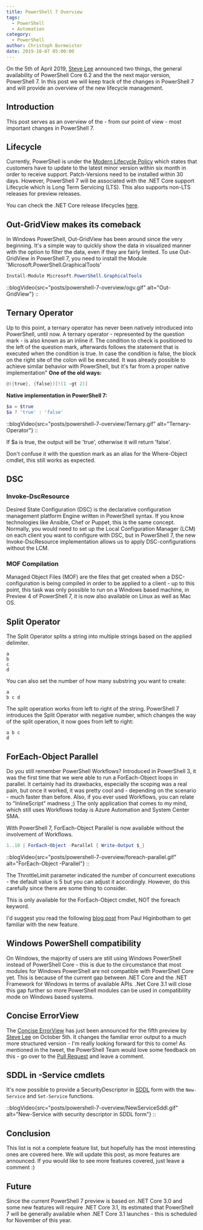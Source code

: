```yaml
---
title: PowerShell 7 Overview
tags:
  - PowerShell
  - Automation
category:
  - PowerShell
author: Christoph Burmeister
date: 2019-10-07 05:00:00
---
```


On the 5th of April 2019, [Steve Lee](https://twitter.com/Steve_MSFT) announced two things, the general availability of PowerShell Core 6.2 and the the next major version, PowerShell 7.
In this post we will keep track of the changes in PowerShell 7 and will provide an overview of the new lifecycle management.

<!-- more -->
<!-- toc -->

## Introduction

This post serves as an overview of the - from our point of view - most important changes in PowerShell 7.

## Lifecycle

Currently, PowerShell is under the [Modern Lifecycle Policy](https://docs.microsoft.com/en-us/powershell/scripting/powershell-support-lifecycle?view=powershell-6) which states that customers have to update to the latest minor version within six month in order to receive support. Patch-Versions need to be installed within 30 days.
However, PowerShell 7 will be associated with the .NET Core support Lifecycle which is Long Term Servicing (LTS).
This also supports non-LTS releases for preview releases.

You can check the .NET Core release lifecycles [here](https://dotnet.microsoft.com/platform/support/policy/dotnet-core).

## Out-GridView makes its comeback

In Windows PowerShell, Out-GridView has been around since the very beginning. It's a simple way to quickly show the data in visualized manner with the option to filter the data, even if they are fairly limited.
To use Out-GridView in PowerShell 7, you need to install the Module 'Microsoft.PowerShell.GraphicalTools'

```powershell
Install-Module Microsoft.PowerShell.GraphicalTools
```

::blogVideo{src="posts/powershell-7-overview/ogv.gif" alt="Out-GridView"}
::

## Ternary Operator

Up to this point, a ternary operator has never been natively introduced into PowerShell, until now. A ternary operator - represented by the question mark - is also known as an inline if. The condition to check is positioned to the left of the question mark, afterwards follows the statement that is executed when the condition is true. In case the condition is false, the block on the right site of the colon will be executed.
It was already possible to achieve similar behavior with PowerShell, but it's far from a proper native implementation"
**One of the old ways:**

```powershell
@({true}, {false})[!(1 -gt 2)]
```

**Native implementation in PowerShell 7:**

```powershell
$a = $true
$a ? 'true' : 'false'
```

::blogVideo{src="posts/powershell-7-overview/Ternary.gif" alt="Ternary-Operator"}
::

If $a is true, the output will be 'true', otherwise it will return 'false'.

Don't confuse it with the question mark as an alias for the Where-Object cmdlet, this still works as expected.

## DSC

### Invoke-DscResource

Desired State Configuration (DSC) is the declarative configuration management platform Engine written in PowerShell syntax. If you know technologies like Ansible, Chef or Puppet, this is the same concept. Normally, you would need to set up the Local Configuration Manager (LCM) on each client you want to configure with DSC, but in PowerShell 7, the new Invoke-DscResource implementation allows us to apply DSC-configurations without the LCM.

### MOF Compilation

Managed Object Files (MOF) are the files that get created when a DSC-configuration is being compiled in order to be applied to a client - up to this point, this task was only possible to run on a Windows based machine, in Preview 4 of PowerShell 7, it is now also available on Linux as well as Mac OS.

## Split Operator

The Split Operator splits a string into multiple strings based on the applied delimiter.

```
a
b
c
d
```

You can also set the number of how many substring you want to create:

```
a
b c d
```

The split operation works from left to right of the string.
PowerShell 7 introduces the Split Operator with negative number, which changes the way of the split operation, it now goes from left to right:

```
a b c
d
```

## ForEach-Object Parallel

Do you still remember PowerShell Workflows? Introduced in PowerShell 3, it was the first time that we were able to run a ForEach-Object loops in parallel. It certainly had its drawbacks, especially the scoping was a real pain, but once it worked, it was pretty cool and - depending on the scenario - much faster than before. Also, if you ever used Workflows, you can relate to "InlineScript" madness ;)
The only application that comes to my mind, which still uses Workflows today is Azure Automation and System Center SMA.

With PowerShell 7, ForEach-Object Parallel is now available without the involvement of Workflows.

```powershell [parallel.ps1]
1..10 | ForEach-Object -Parallel { Write-Output $_}
```

::blogVideo{src="posts/powershell-7-overview/foreach-parallel.gif" alt="ForEach-Object -Parallel"}
::

The ThrottleLimit parameter indicated the number of concurrent executions - the default value is 5 but you can adjust it accordingly. However, do this carefully since there are some thing to consider.

This is only available for the ForEach-Object cmdlet, NOT the foreach keyword.

I'd suggest you read the following [blog post](https://devblogs.microsoft.com/powershell/powershell-foreach-object-parallel-feature) from Paul Higinbotham to get familiar with the new feature.

## Windows PowerShell compatibility

On Windows, the majority of users are still using Windows PowerShell instead of PowerShell Core - this is due to the circumstance that most modules for Windows PowerShell are not compatible with PowerShell Core yet. This is because of the current gap between .NET Core and the .NET Framework for Windows in terms of available APIs. .Net Core 3.1 will close this gap further so more PowerShell modules can be used in compatibility mode on Windows based systems.

## Concise ErrorView

The [Concise ErrorView](https://twitter.com/Steve_MSFT/status/1180296176152629248) has just been announced for the fifth preview by [Steve Lee](https://twitter.com/Steve_MSFT) on October 5th.
It changes the familiar error output to a much more structured version - I'm really looking forward for this to come!
As mentioned in the tweet, the PowerShell Team would love some feedback on this - go over to the [Pull Request](https://github.com/PowerShell/PowerShell-RFC/pull/228) and leave a comment.

## SDDL in -Service cmdlets

It's now possible to provide a SecurityDescriptor in [SDDL](https://docs.microsoft.com/en-us/windows/win32/secauthz/security-descriptor-definition-language) form with the `New-Service` and `Set-Service` functions.

::blogVideo{src="posts/powershell-7-overview/NewServiceSddl.gif" alt="New-Service with security descriptor in SDDL form"}
::

## Conclusion

This list is not a complete feature list, but hopefully has the most interesting ones are covered here. We will update this post, as more features are announced. If you would like to see more features covered, just leave a comment :)

## Future

Since the current PowerShell 7 preview is based on .NET Core 3.0 and some new features will require .NET Core 3.1, its estimated that PowerShell 7 will be generally available when .NET Core 3.1 launches - this is scheduled for November of this year.
